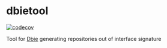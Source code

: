 # dbietool

[![codecov](https://codecov.io/gh/iamgoroot/dbietool/branch/main/graph/badge.svg?token=HDGXEOT8BA)](https://codecov.io/gh/iamgoroot/dbietool)

Tool for [Dbie](https://github.com/iamgoroot/dbie) generating repositories out of interface signature


